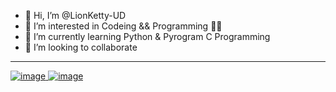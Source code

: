 - 👋 Hi, I’m @LionKetty-UD
- 👀 I’m interested in Codeing && Programming 👨‍💻
- 🌱 I’m currently learning Python & Pyrogram C Programming 
- 💞️ I’m looking to collaborate 
----------------------------------------------    
  [![image](https://user-images.githubusercontent.com/116444594/199963308-93c4518f-de05-44cb-80f5-a547790717ad.png)
](https://www.instagram.com/lionkettyud/)  [![image](https://img.shields.io/badge/Telegram-2CA5E0?style=for-the-badge&logo=telegram&logoColor=white)](https://telegram.dog/LionKettyUD) 
<!---
LionKetty-UD/LionKetty-UD is a ✨ special ✨ repository because its `README.md` (this file) appears on your GitHub profile.
You can click the Preview link to take a look at your changes.
--->
